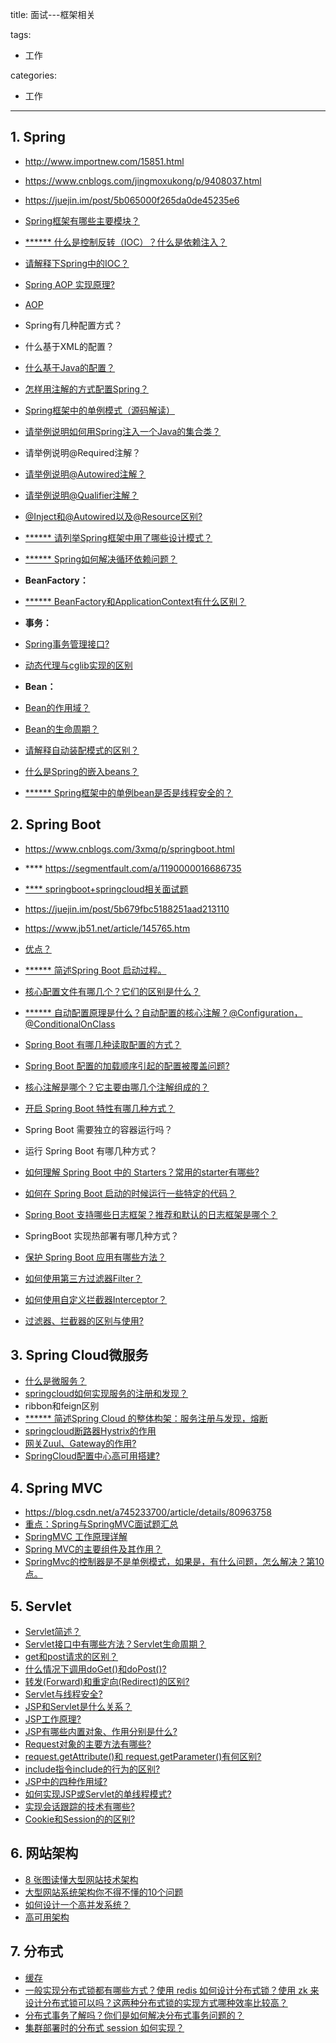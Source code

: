 title: 面试---框架相关

tags:
  - 工作

categories:
  - 工作

---
## 1. Spring
- http://www.importnew.com/15851.html
- https://www.cnblogs.com/jingmoxukong/p/9408037.html
- https://juejin.im/post/5b065000f265da0de45235e6


- [Spring框架有哪些主要模块？](http://www.importnew.com/15851.html#spring_framework)
- [****** 什么是控制反转（IOC）？什么是依赖注入？](http://www.importnew.com/15851.html#ioc_di)
- [请解释下Spring中的IOC？](https://github.com/mnan2c/JavaGuide/blob/master/docs/system-design/framework/Spring%E5%AD%A6%E4%B9%A0%E4%B8%8E%E9%9D%A2%E8%AF%95.md#ioc)
- [Spring AOP 实现原理?](https://juejin.im/post/5b065000f265da0de45235e6#heading-4)
- [AOP](https://github.com/mnan2c/JavaGuide/blob/master/docs/system-design/framework/Spring%E5%AD%A6%E4%B9%A0%E4%B8%8E%E9%9D%A2%E8%AF%95.md#aop)
- Spring有几种配置方式？
- 什么基于XML的配置？
- [什么基于Java的配置？](http://www.importnew.com/15851.html#java_based_configuration)
- [怎样用注解的方式配置Spring？](http://www.importnew.com/15851.html#annotation_based_configuration)
- [Spring框架中的单例模式（源码解读）](http://www.cnblogs.com/chengxuyuanzhilu/p/6404991.html)
- [请举例说明如何用Spring注入一个Java的集合类？](http://www.importnew.com/15851.html#inject_collection)
- 请举例说明@Required注解？
- [请举例说明@Autowired注解？](http://www.importnew.com/15851.html#autowired_annotation)
- [请举例说明@Qualifier注解？](http://www.importnew.com/15851.html#qualifier_annotation)
- [@Inject和@Autowired以及@Resource区别?](https://blog.csdn.net/u012734441/article/details/51706504)
- [****** 请列举Spring框架中用了哪些设计模式？](http://www.importnew.com/15851.html#design_patterns_used_in_spring)
- [****** Spring如何解决循环依赖问题？](https://blog.csdn.net/chejinqiang/article/details/80003868#4522-1524062321107)
- **BeanFactory：**
- [****** BeanFactory和ApplicationContext有什么区别？](http://www.importnew.com/15851.html#beanfactory_vs_applicationcontext)
- **事务：**
- [Spring事务管理接口?](https://juejin.im/post/5b00c52ef265da0b95276091#heading-4)
- [动态代理与cglib实现的区别](https://juejin.im/post/5b065000f265da0de45235e6#heading-13)
- **Bean：**
- [Bean的作用域？](https://github.com/mnan2c/JavaGuide/blob/master/docs/system-design/framework/SpringBean.md#%E4%B8%80--bean%E7%9A%84%E4%BD%9C%E7%94%A8%E5%9F%9F)
- [Bean的生命周期？](https://github.com/mnan2c/JavaGuide/blob/master/docs/system-design/framework/SpringBean.md#%E6%80%BB%E7%BB%93)
- [请解释自动装配模式的区别？](http://www.importnew.com/15851.html#autowiring_modes)
- [什么是Spring的嵌入beans？](http://www.importnew.com/15851.html#inner_beans)
- [****** Spring框架中的单例bean是否是线程安全的？](http://www.importnew.com/15851.html#singleton_bean_threadsafe)

## 2. Spring Boot
- https://www.cnblogs.com/3xmq/p/springboot.html
- **** https://segmentfault.com/a/1190000016686735
- [**** springboot+springcloud相关面试题](https://blog.csdn.net/panhaigang123/article/details/79587612)
- https://juejin.im/post/5b679fbc5188251aad213110
- https://www.jb51.net/article/145765.htm


- [优点？](https://www.jb51.net/article/145765.htm)
- [****** 简述Spring Boot 启动过程。](https://segmentfault.com/a/1190000015899405)
- [核心配置文件有哪几个？它们的区别是什么？](https://mp.weixin.qq.com/s/BzXNfBzq-2TOCbiHG3xcsQ)
- [****** 自动配置原理是什么？自动配置的核心注解？@Configuration，@ConditionalOnClass](https://mp.weixin.qq.com/s/gs2zLSH6m9ijO0-pP2sr9Q)
- [Spring Boot 有哪几种读取配置的方式？](https://mp.weixin.qq.com/s/aen2PIh0ut-BSHad-Bw7hg)
- [Spring Boot 配置的加载顺序引起的配置被覆盖问题?](https://mp.weixin.qq.com/s/tFrRMM25LVE_2AG23lK5qQ)
- [核心注解是哪个？它主要由哪几个注解组成的？](https://juejin.im/post/5b679fbc5188251aad213110#heading-2)
- [开启 Spring Boot 特性有哪几种方式？](https://mp.weixin.qq.com/s/PYM_iV-u3dPMpP3MNz7Hig)
- Spring Boot 需要独立的容器运行吗？
- 运行 Spring Boot 有哪几种方式？
- [如何理解 Spring Boot 中的 Starters？常用的starter有哪些?](https://mp.weixin.qq.com/s/9HJVGlplze5p0eBayvhFCA)
- [如何在 Spring Boot 启动的时候运行一些特定的代码？](https://mp.weixin.qq.com/s/WeO2kJLV6LKez56T5GG35Q)
- [Spring Boot 支持哪些日志框架？推荐和默认的日志框架是哪个？](https://mp.weixin.qq.com/s/OAyzUNIgBPkPVCy23gh-WA)
- SpringBoot 实现热部署有哪几种方式？
- [保护 Spring Boot 应用有哪些方法？](https://segmentfault.com/a/1190000016537766)
- [如何使用第三方过滤器Filter？](https://segmentfault.com/n/1330000012259018)
- [如何使用自定义拦截器Interceptor？](https://segmentfault.com/n/1330000012259214)
- [过滤器、拦截器的区别与使用?](https://blog.csdn.net/heweimingming/article/details/79993591)

## 3. Spring Cloud微服务
- [什么是微服务？](https://blog.csdn.net/panhaigang123/article/details/79587612)
- [springcloud如何实现服务的注册和发现？](https://blog.csdn.net/panhaigang123/article/details/79587612)
- ribbon和feign区别
- [****** 简述Spring Cloud 的整体构架：服务注册与发现，熔断](https://mp.weixin.qq.com/s?__biz=MzI3ODcxMzQzMw==&mid=2247488001&idx=1&sn=2ee93adced5282f8a6209ff49278f9db&chksm=eb539737dc241e21ce917bfd9f5119350bebee7a595f6f64b59e109da0950a5194b68423e1a1&scene=21#wechat_redirect)
- [springcloud断路器Hystrix的作用](https://mp.weixin.qq.com/s?__biz=MzI3ODcxMzQzMw==&mid=2247484850&idx=1&sn=842408941864d7531a672b7e3bf8c55f&chksm=eb538084dc240992ebb8143fda8dab96b870eb965c19d9efb9f97f271278ec45a72c063a26d1&scene=21#wechat_redirect)
- [网关Zuul、Gateway的作用?](https://mp.weixin.qq.com/s?__biz=MzI3ODcxMzQzMw==&mid=2247485079&idx=1&sn=ebd346159e9dd3bb107237855c154443&chksm=eb5383a1dc240ab7c1e93cdd7da4810e9016a3c910c53296064fa27b87750d2c8f1b141d2d7e&scene=21#wechat_redirect)
- [SpringCloud配置中心高可用搭建?](https://mp.weixin.qq.com/s?__biz=MzI3ODcxMzQzMw==&mid=2247484485&idx=1&sn=2ee0ab3e1944462fef12137772e5ccf5&chksm=eb538173dc2408659eca03173e7883fc7e121d90c4c333e5a77faddc90e6bf51b12b1ea6f6e5&scene=21#wechat_redirect)

## 4. Spring MVC
- https://blog.csdn.net/a745233700/article/details/80963758
- [重点：Spring与SpringMVC面试题汇总](https://www.imooc.com/article/42448)
- [SpringMVC 工作原理详解](https://github.com/mnan2c/JavaGuide/blob/master/docs/system-design/framework/SpringMVC%20%E5%B7%A5%E4%BD%9C%E5%8E%9F%E7%90%86%E8%AF%A6%E8%A7%A3.md)
- [Spring MVC的主要组件及其作用？](https://github.com/mnan2c/JavaGuide/blob/master/docs/system-design/framework/SpringMVC%20%E5%B7%A5%E4%BD%9C%E5%8E%9F%E7%90%86%E8%AF%A6%E8%A7%A3.md#springmvc-%E9%87%8D%E8%A6%81%E7%BB%84%E4%BB%B6%E8%AF%B4%E6%98%8E)
- [SpringMvc的控制器是不是单例模式，如果是，有什么问题，怎么解决？第10点。](https://blog.csdn.net/a745233700/article/details/80963758)

## 5. Servlet
- [Servlet简述？](https://github.com/mnan2c/JavaGuide/blob/master/docs/java/J2EE%E5%9F%BA%E7%A1%80%E7%9F%A5%E8%AF%86.md#servlet%E6%80%BB%E7%BB%93)
- [Servlet接口中有哪些方法？Servlet生命周期？](https://github.com/mnan2c/JavaGuide/blob/master/docs/java/J2EE%E5%9F%BA%E7%A1%80%E7%9F%A5%E8%AF%86.md#servlet%E6%8E%A5%E5%8F%A3%E4%B8%AD%E6%9C%89%E5%93%AA%E4%BA%9B%E6%96%B9%E6%B3%95%E5%8F%8Aservlet%E7%94%9F%E5%91%BD%E5%91%A8%E6%9C%9F%E6%8E%A2%E7%A7%98)
- [get和post请求的区别？](https://github.com/mnan2c/JavaGuide/blob/master/docs/java/J2EE%E5%9F%BA%E7%A1%80%E7%9F%A5%E8%AF%86.md#get%E5%92%8Cpost%E8%AF%B7%E6%B1%82%E7%9A%84%E5%8C%BA%E5%88%AB)
- [什么情况下调用doGet()和doPost()?](https://github.com/mnan2c/JavaGuide/blob/master/docs/java/J2EE%E5%9F%BA%E7%A1%80%E7%9F%A5%E8%AF%86.md#%E4%BB%80%E4%B9%88%E6%83%85%E5%86%B5%E4%B8%8B%E8%B0%83%E7%94%A8doget%E5%92%8Cdopost)
- [转发(Forward)和重定向(Redirect)的区别?](https://github.com/mnan2c/JavaGuide/blob/master/docs/java/J2EE%E5%9F%BA%E7%A1%80%E7%9F%A5%E8%AF%86.md#%E8%BD%AC%E5%8F%91forward%E5%92%8C%E9%87%8D%E5%AE%9A%E5%90%91redirect%E7%9A%84%E5%8C%BA%E5%88%AB)
- [Servlet与线程安全?](https://github.com/mnan2c/JavaGuide/blob/master/docs/java/J2EE%E5%9F%BA%E7%A1%80%E7%9F%A5%E8%AF%86.md#servlet%E4%B8%8E%E7%BA%BF%E7%A8%8B%E5%AE%89%E5%85%A8)
- [JSP和Servlet是什么关系？](https://github.com/mnan2c/JavaGuide/blob/master/docs/java/J2EE%E5%9F%BA%E7%A1%80%E7%9F%A5%E8%AF%86.md#jsp%E5%92%8Cservlet%E6%98%AF%E4%BB%80%E4%B9%88%E5%85%B3%E7%B3%BB)
- [JSP工作原理?](https://github.com/mnan2c/JavaGuide/blob/master/docs/java/J2EE%E5%9F%BA%E7%A1%80%E7%9F%A5%E8%AF%86.md#jsp%E5%B7%A5%E4%BD%9C%E5%8E%9F%E7%90%86)
- [JSP有哪些内置对象、作用分别是什么?](https://github.com/mnan2c/JavaGuide/blob/master/docs/java/J2EE%E5%9F%BA%E7%A1%80%E7%9F%A5%E8%AF%86.md#jsp%E6%9C%89%E5%93%AA%E4%BA%9B%E5%86%85%E7%BD%AE%E5%AF%B9%E8%B1%A1%E4%BD%9C%E7%94%A8%E5%88%86%E5%88%AB%E6%98%AF%E4%BB%80%E4%B9%88)
- [Request对象的主要方法有哪些?](https://github.com/mnan2c/JavaGuide/blob/master/docs/java/J2EE%E5%9F%BA%E7%A1%80%E7%9F%A5%E8%AF%86.md#request%E5%AF%B9%E8%B1%A1%E7%9A%84%E4%B8%BB%E8%A6%81%E6%96%B9%E6%B3%95%E6%9C%89%E5%93%AA%E4%BA%9B)
- [request.getAttribute()和 request.getParameter()有何区别?](https://github.com/mnan2c/JavaGuide/blob/master/docs/java/J2EE%E5%9F%BA%E7%A1%80%E7%9F%A5%E8%AF%86.md#requestgetattribute%E5%92%8C-requestgetparameter%E6%9C%89%E4%BD%95%E5%8C%BA%E5%88%AB)
- [include指令include的行为的区别?](https://github.com/mnan2c/JavaGuide/blob/master/docs/java/J2EE%E5%9F%BA%E7%A1%80%E7%9F%A5%E8%AF%86.md#include%E6%8C%87%E4%BB%A4include%E7%9A%84%E8%A1%8C%E4%B8%BA%E7%9A%84%E5%8C%BA%E5%88%AB)
- [JSP中的四种作用域?](https://github.com/mnan2c/JavaGuide/blob/master/docs/java/J2EE%E5%9F%BA%E7%A1%80%E7%9F%A5%E8%AF%86.md#%E8%AE%B2%E8%A7%A3jsp%E4%B8%AD%E7%9A%84%E5%9B%9B%E7%A7%8D%E4%BD%9C%E7%94%A8%E5%9F%9F)
- [如何实现JSP或Servlet的单线程模式?](https://github.com/mnan2c/JavaGuide/blob/master/docs/java/J2EE%E5%9F%BA%E7%A1%80%E7%9F%A5%E8%AF%86.md#%E5%A6%82%E4%BD%95%E5%AE%9E%E7%8E%B0jsp%E6%88%96servlet%E7%9A%84%E5%8D%95%E7%BA%BF%E7%A8%8B%E6%A8%A1%E5%BC%8F)
- [实现会话跟踪的技术有哪些?](https://github.com/mnan2c/JavaGuide/blob/master/docs/java/J2EE%E5%9F%BA%E7%A1%80%E7%9F%A5%E8%AF%86.md#%E5%AE%9E%E7%8E%B0%E4%BC%9A%E8%AF%9D%E8%B7%9F%E8%B8%AA%E7%9A%84%E6%8A%80%E6%9C%AF%E6%9C%89%E5%93%AA%E4%BA%9B)
- [Cookie和Session的的区别?](https://github.com/mnan2c/JavaGuide/blob/master/docs/java/J2EE%E5%9F%BA%E7%A1%80%E7%9F%A5%E8%AF%86.md#cookie%E5%92%8Csession%E7%9A%84%E7%9A%84%E5%8C%BA%E5%88%AB)


## 6. 网站架构
- [8 张图读懂大型网站技术架构](https://github.com/mnan2c/JavaGuide/blob/master/docs/system-design/website-architecture/8%20%E5%BC%A0%E5%9B%BE%E8%AF%BB%E6%87%82%E5%A4%A7%E5%9E%8B%E7%BD%91%E7%AB%99%E6%8A%80%E6%9C%AF%E6%9E%B6%E6%9E%84.md)
- [大型网站系统架构你不得不懂的10个问题](https://github.com/mnan2c/JavaGuide/blob/master/docs/system-design/website-architecture/%E3%80%90%E9%9D%A2%E8%AF%95%E7%B2%BE%E9%80%89%E3%80%91%E5%85%B3%E4%BA%8E%E5%A4%A7%E5%9E%8B%E7%BD%91%E7%AB%99%E7%B3%BB%E7%BB%9F%E6%9E%B6%E6%9E%84%E4%BD%A0%E4%B8%8D%E5%BE%97%E4%B8%8D%E6%87%82%E7%9A%8410%E4%B8%AA%E9%97%AE%E9%A2%98.md)
- [如何设计一个高并发系统？](https://github.com/doocs/advanced-java/blob/master/docs/high-concurrency/high-concurrency-design.md)
- [高可用架构](https://github.com/doocs/advanced-java#%E9%AB%98%E5%8F%AF%E7%94%A8%E6%9E%B6%E6%9E%84)

## 7. 分布式
- [缓存](https://github.com/doocs/advanced-java#%E7%BC%93%E5%AD%98)
- [一般实现分布式锁都有哪些方式？使用 redis 如何设计分布式锁？使用 zk 来设计分布式锁可以吗？这两种分布式锁的实现方式哪种效率比较高？](https://github.com/doocs/advanced-java/blob/master/docs/distributed-system/distributed-lock-redis-vs-zookeeper.md)
- [分布式事务了解吗？你们是如何解决分布式事务问题的？](https://github.com/doocs/advanced-java/blob/master/docs/distributed-system/distributed-transaction.md)
- [集群部署时的分布式 session 如何实现？](https://github.com/doocs/advanced-java/blob/master/docs/distributed-system/distributed-session.md)
